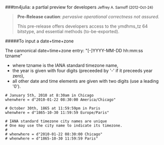 ###tm4julia: a partial preview for developers
<small>Jeffrey A. Sarnoff (2012-Oct-24)</small>

> **Pre-Release caution**: *pervasive operational correctness not assured.*
>
> This pre-release offers developers access to the ymdhms_tz 64 bitstype, and essential methods (to-be-exported).




#####To input a date+time+zone

The cannonical date+time+zone entry: "[-]YYYY-MM-DD hh:mm:ss tzname"

* where tzname is the IANA standard timezone name,
* the year is given with four digits (preceeded by '-' if it preceeds year zero),
* all other date and time elements are given with two digits (use a leading '0').




```
# January 5th, 2010 at 8:30am in Chicago
whenwhere = d"2010-01-22 08:30:00 America/Chicago"

# October 30th, 1865 at 11:59:59pm in Paris
whenwhere = d"1865-10-30 11:59:59 Europe/Paris"

# IANA standard timezone city names are unique
# One may use the city name to indicate its timezone.
#
# whenwhere = d"2010-01-22 08:30:00 Chicago"
# whenwhere = d"1865-10-30 11:59:59 Paris"

```

